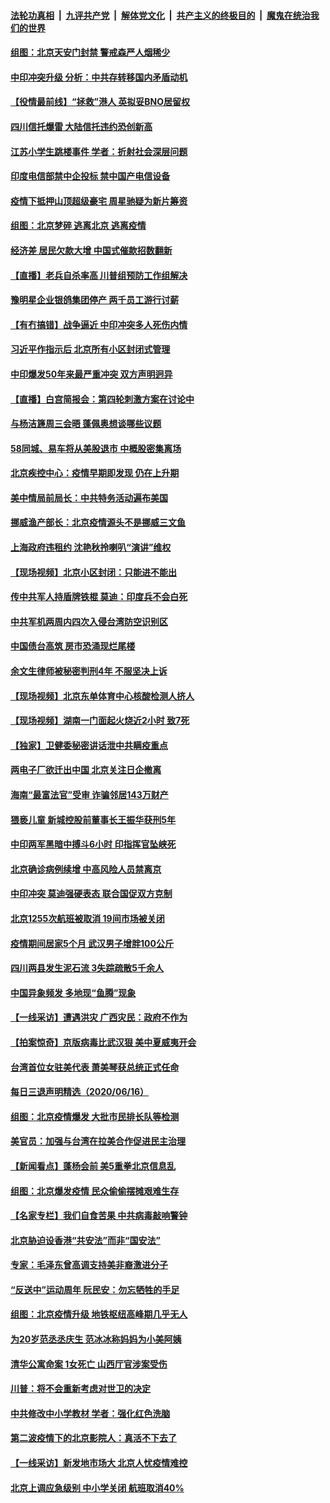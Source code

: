 ####  [法轮功真相](../../../../basic/blob/master/README.md?t=06180831) &nbsp;|&nbsp; [九评共产党](../../../../9ping.md/blob/master/README.md?t=06180831) &nbsp;|&nbsp; [解体党文化](../../../../jtdwh.md/blob/master/README.md?t=06180831)  &nbsp;|&nbsp; [共产主义的终极目的](../../../../gczydzjmd.md/blob/master/README.md?t=06180831) &nbsp;|&nbsp; [魔鬼在统治我们的世界](../../../../mgztzwmdsj.md/blob/master/README.md?t=06180831) 

#### [组图：北京天安门封禁 警戒森严人烟稀少](../pages/nsc413/n12193256.md?t=06180831) 

#### [中印冲突升级 分析：中共存转移国内矛盾动机](../pages/nsc413/n12193352.md?t=06180831) 

#### [【役情最前线】“拯救”港人 英拟妥BNO居留权](../pages/nsc413/n12193013.md?t=06180831) 

#### [四川信托爆雷 大陆信托违约恐创新高](../pages/nsc413/n12193238.md?t=06180831) 

#### [江苏小学生跳楼事件 学者：折射社会深层问题](../pages/nsc413/n12193135.md?t=06180831) 

#### [印度电信部禁中企投标 禁中国产电信设备](../pages/nsc413/n12193167.md?t=06180831) 

#### [疫情下抵押山顶超级豪宅 周星驰疑为新片筹资](../pages/nsc413/n12192972.md?t=06180831) 

#### [组图：北京梦碎 逃离北京 逃离疫情](../pages/nsc413/n12192398.md?t=06180831) 

#### [经济差 居民欠款大增 中国式催款招数翻新](../pages/nsc413/n12193050.md?t=06180831) 

#### [【直播】老兵自杀率高 川普组预防工作组解决](../pages/nsc413/n12192821.md?t=06180831) 

#### [豫明星企业银鸽集团停产 两千员工游行讨薪](../pages/nsc413/n12192659.md?t=06180831) 

#### [【有冇搞错】战争逼近 中印冲突多人死伤内情](../pages/nsc413/n12192916.md?t=06180831) 

#### [习近平作指示后 北京所有小区封闭式管理](../pages/nsc413/n12192463.md?t=06180831) 

#### [中印爆发50年来最严重冲突 双方声明迥异](../pages/nsc413/n12192677.md?t=06180831) 

#### [【直播】白宫简报会：第四轮刺激方案在讨论中](../pages/nsc413/n12192885.md?t=06180831) 

#### [与杨洁篪周三会晤 蓬佩奥想谈哪些议题](../pages/nsc413/n12192512.md?t=06180831) 

#### [58同城、易车将从美股退市 中概股密集离场](../pages/nsc413/n12192649.md?t=06180831) 

#### [北京疾控中心：疫情早期即发现 仍在上升期](../pages/nsc413/n12192742.md?t=06180831) 

#### [美中情局前局长：中共特务活动遍布美国](../pages/nsc413/n12192685.md?t=06180831) 

#### [挪威渔产部长：北京疫情源头不是挪威三文鱼](../pages/nsc413/n12192604.md?t=06180831) 

#### [上海政府违租约 沈艳秋拎喇叭“演讲”维权](../pages/nsc413/n12192688.md?t=06180831) 

#### [【现场视频】北京小区封闭：只能进不能出](../pages/nsc413/n12192254.md?t=06180831) 

#### [传中共军人持盾牌铁棍 莫迪：印度兵不会白死](../pages/nsc413/n12192494.md?t=06180831) 

#### [中共军机两周内四次入侵台湾防空识别区](../pages/nsc413/n12192459.md?t=06180831) 

#### [中国债台高筑 房市恐涌现烂尾楼](../pages/nsc413/n12189850.md?t=06180831) 

#### [余文生律师被秘密判刑4年 不服坚决上诉](../pages/nsc413/n12192080.md?t=06180831) 

#### [【现场视频】北京东单体育中心核酸检测人挤人](../pages/nsc413/n12192190.md?t=06180831) 

#### [【现场视频】湖南一门面起火烧近2小时 致7死](../pages/nsc413/n12191961.md?t=06180831) 

#### [【独家】卫健委秘密讲话泄中共瞒疫重点](../pages/nsc413/n12156428.md?t=06180831) 

#### [两电子厂欲迁出中国 北京关注日企撤离](../pages/nsc413/n12191910.md?t=06180831) 

#### [海南“最富法官”受审 诈骗邻居143万财产](../pages/nsc413/n12191306.md?t=06180831) 

#### [猥亵儿童 新城控股前董事长王振华获刑5年](../pages/nsc413/n12191719.md?t=06180831) 

#### [中印两军黑暗中搏斗6小时 印指挥官坠峡死](../pages/nsc413/n12191954.md?t=06180831) 


#### [北京确诊病例续增 中高风险人员禁离京](../pages/nsc413/n12191432.md?t=06180831) 

#### [中印冲突 莫迪强硬表态 联合国促双方克制](../pages/nsc413/n12191869.md?t=06180831) 

#### [北京1255次航班被取消 19间市场被关闭](../pages/nsc413/n12191575.md?t=06180831) 

#### [疫情期间居家5个月 武汉男子增胖100公斤](../pages/nsc413/n12191797.md?t=06180831) 

#### [四川两县发生泥石流 3失踪疏散5千余人](../pages/nsc413/n12191488.md?t=06180831) 

#### [中国异象频发 多地现“鱼腾”现象](../pages/nsc413/n12190624.md?t=06180831) 

#### [【一线采访】遭遇洪灾 广西灾民：政府不作为](../pages/nsc413/n12190854.md?t=06180831) 

#### [【拍案惊奇】京版病毒比武汉狠 美中夏威夷开会](../pages/nsc413/n12191017.md?t=06180831) 

#### [台湾首位女驻美代表 萧美琴获总统正式任命](../pages/nsc413/n12190934.md?t=06180831) 

#### [每日三退声明精选（2020/06/16）](../pages/nsc413/n12191091.md?t=06180831) 

#### [组图：北京疫情爆发 大批市民排长队等检测](../pages/nsc413/n12190317.md?t=06180831) 

#### [美官员：加强与台湾在拉美合作促进民主治理](../pages/nsc413/n12190899.md?t=06180831) 

#### [【新闻看点】蓬杨会前 美5重拳北京信息乱](../pages/nsc413/n12190650.md?t=06180831) 

#### [组图：北京爆发疫情 民众偷偷摆摊艰难生存](../pages/nsc413/n12187485.md?t=06180831) 

#### [【名家专栏】我们自食苦果 中共病毒敲响警钟](../pages/nsc413/n12188289.md?t=06180831) 

#### [北京胁迫设香港“共安法”而非“国安法”](../pages/nsc413/n12190759.md?t=06180831) 

#### [专家：毛泽东曾高调支持美非裔激进分子](../pages/nsc413/n12190405.md?t=06180831) 

#### [“反送中”运动周年 阮民安：勿忘牺牲的手足](../pages/nsc413/n12190670.md?t=06180831) 

#### [组图：北京疫情升级 地铁枢纽高峰期几乎无人](../pages/nsc413/n12190298.md?t=06180831) 

#### [为20岁范丞丞庆生 范冰冰称妈妈为小美阿姨](../pages/nsc413/n12190453.md?t=06180831) 

#### [清华公寓命案 1女死亡 山西厅官涉案受伤](../pages/nsc413/n12190587.md?t=06180831) 

#### [川普：将不会重新考虑对世卫的决定](../pages/nsc413/n12190536.md?t=06180831) 

#### [中共修改中小学教材 学者：强化红色洗脑](../pages/nsc413/n12190316.md?t=06180831) 

#### [第二波疫情下的北京影院人：真活不下去了](../pages/nsc413/n12190137.md?t=06180831) 

#### [【一线采访】新发地市场大 北京人忧疫情难控](../pages/nsc413/n12190292.md?t=06180831) 

#### [北京上调应急级别 中小学关闭 航班取消40%](../pages/nsc413/n12190380.md?t=06180831) 

